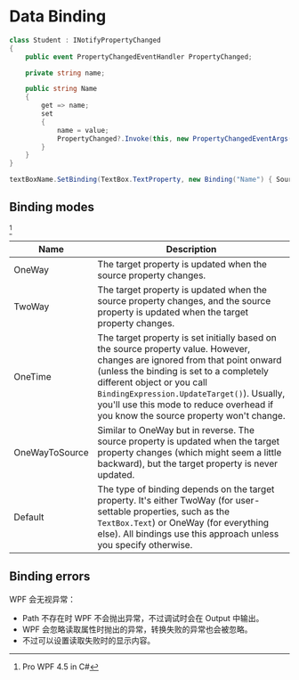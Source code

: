 # Data Binding
```csharp
class Student : INotifyPropertyChanged
{
    public event PropertyChangedEventHandler PropertyChanged;

    private string name;

    public string Name
    {
        get => name;
        set
        {
            name = value;
            PropertyChanged?.Invoke(this, new PropertyChangedEventArgs("Name"));
        }
    }
}

textBoxName.SetBinding(TextBox.TextProperty, new Binding("Name") { Source = stu = new Student() });
```

## Binding modes
[^prowpf]

Name | Description
--- | ---
OneWay | The target property is updated when the source property changes.
TwoWay | The target property is updated when the source property changes, and the source property is updated when the target property changes.
OneTime | The target property is set initially based on the source property value. However, changes are ignored from that point onward (unless the binding is set to a completely different object or you call `BindingExpression.UpdateTarget()`). Usually, you'll use this mode to reduce overhead if you know the source property won't change.
OneWayToSource | Similar to OneWay but in reverse. The source property is updated when the target property changes (which might seem a little backward), but the target property is never updated.
Default | The type of binding depends on the target property. It's either TwoWay (for user-settable properties, such as the `TextBox.Text`) or OneWay (for everything else). All bindings use this approach unless you specify otherwise.

## Binding errors
WPF 会无视异常：
- Path 不存在时 WPF 不会抛出异常，不过调试时会在 Output 中输出。
- WPF 会忽略读取属性时抛出的异常，转换失败的异常也会被忽略。
- 不过可以设置读取失败时的显示内容。

[^prowpf]: Pro WPF 4.5 in C#